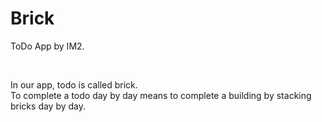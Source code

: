 # Brick

ToDo App by IM2.

</br>

In our app, todo is called brick.</br>
To complete a todo day by day means to complete a building by stacking bricks day by day.
